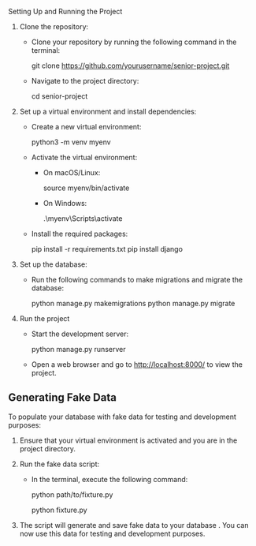 

Setting Up and Running the Project 



1. Clone the repository:

   - Clone your repository by running the following command in the terminal:
 
     git clone https://github.com/yourusername/senior-project.git
   
   - Navigate to the project directory:
    
     cd senior-project
    

2. Set up a virtual environment and install dependencies:
   - Create a new virtual environment:
   
     python3 -m venv myenv
   
   - Activate the virtual environment:
     - On macOS/Linux:

       source myenv/bin/activate
 
     - On Windows:

       .\myenv\Scripts\activate
     
   - Install the required packages:
     
     pip install -r requirements.txt
     pip install django
   

3. Set up the database:
   - Run the following commands to make migrations and migrate the database:
  
     python manage.py makemigrations
     python manage.py migrate


4. Run the project
   - Start the development server:
     
     python manage.py runserver
     
   - Open a web browser and go to [http://localhost:8000/](http://localhost:8000/) to view the project.

## Generating Fake Data

To populate your database with fake data for testing and development purposes:

1. Ensure that your virtual environment is activated and you are in the project directory.
2. Run the fake data script:
   - In the terminal, execute the following command:
  
     python path/to/fixture.py

     python fixture.py
  
3. The script will generate and save fake data to your database
.   You can now use this data for testing and development purposes.





